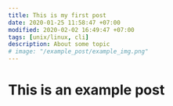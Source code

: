 ```yaml
---
title: This is my first post
date: 2020-01-25 11:58:47 +07:00
modified: 2020-02-02 16:49:47 +07:00
tags: [unix/linux, cli]
description: About some topic
# image: "/example_post/example_img.png"
---
```


# This is an example post